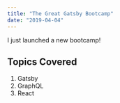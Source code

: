 ```yaml
---
title: "The Great Gatsby Bootcamp"
date: "2019-04-04"
--- 
```


I just launched a new bootcamp!

## Topics Covered

1. Gatsby
2. GraphQL
3. React